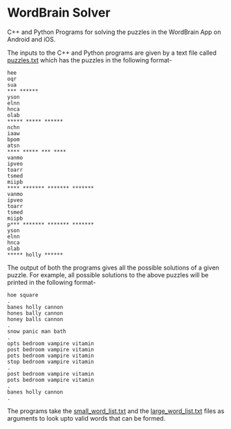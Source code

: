 # WordBrain Solver

C++ and Python Programs for solving the puzzles in the WordBrain App on Android and iOS.

The inputs to the C++ and Python programs are given by a text file called [puzzles.txt](https://github.com/kev5/WordBrain-Solver/blob/master/puzzles.txt) which has the puzzles in the following format-
```
hee
oqr
sua
*** ******
yson
elnn
hnca
olab
***** ***** ******
nchn
iaaw
bpom
atsn
**** ***** *** ****
vanmo
ipveo
toarr
tsmed
miipb
**** ******* ******* *******
vanmo
ipveo
toarr
tsmed
miipb
p*** ******* ******* *******
yson
elnn
hnca
olab
***** holly ******
```

The output of both the programs gives all the possible solutions of a given puzzle. For example, all possible solutions to the above puzzles will be printed in the following format-
```
hoe square
.
banes holly cannon
hones bally cannon
honey balls cannon
.
snow panic man bath
.
opts bedroom vampire vitamin
post bedroom vampire vitamin
pots bedroom vampire vitamin
stop bedroom vampire vitamin
.
post bedroom vampire vitamin
pots bedroom vampire vitamin
.
banes holly cannon
.
```

The programs take the [small_word_list.txt](https://github.com/kev5/WordBrain-Solver/blob/master/small_word_list.txt) and the [large_word_list.txt](https://github.com/kev5/WordBrain-Solver/blob/master/large_word_list.txt) files as arguments to look upto valid words that can be formed.

